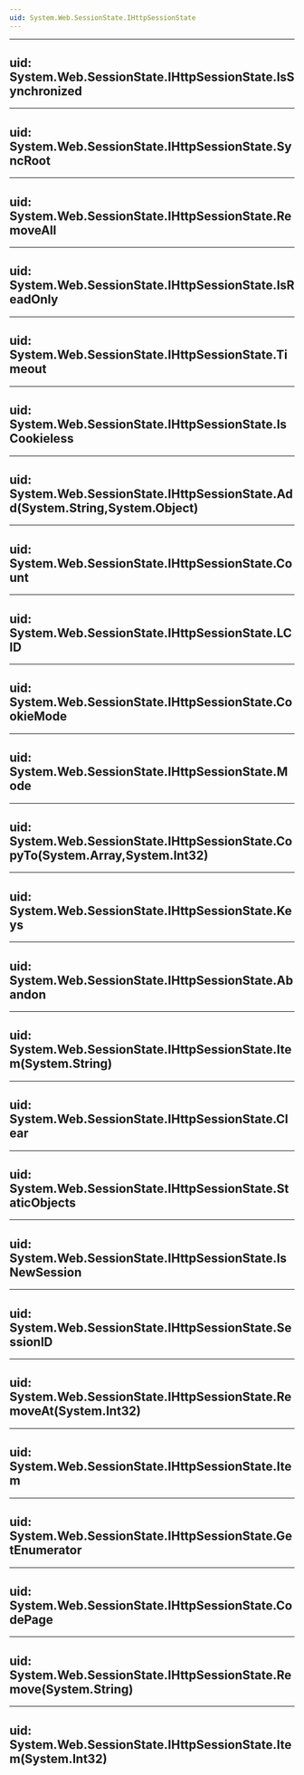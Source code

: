 ```yaml
---
uid: System.Web.SessionState.IHttpSessionState
---
```


---
uid: System.Web.SessionState.IHttpSessionState.IsSynchronized
---

---
uid: System.Web.SessionState.IHttpSessionState.SyncRoot
---

---
uid: System.Web.SessionState.IHttpSessionState.RemoveAll
---

---
uid: System.Web.SessionState.IHttpSessionState.IsReadOnly
---

---
uid: System.Web.SessionState.IHttpSessionState.Timeout
---

---
uid: System.Web.SessionState.IHttpSessionState.IsCookieless
---

---
uid: System.Web.SessionState.IHttpSessionState.Add(System.String,System.Object)
---

---
uid: System.Web.SessionState.IHttpSessionState.Count
---

---
uid: System.Web.SessionState.IHttpSessionState.LCID
---

---
uid: System.Web.SessionState.IHttpSessionState.CookieMode
---

---
uid: System.Web.SessionState.IHttpSessionState.Mode
---

---
uid: System.Web.SessionState.IHttpSessionState.CopyTo(System.Array,System.Int32)
---

---
uid: System.Web.SessionState.IHttpSessionState.Keys
---

---
uid: System.Web.SessionState.IHttpSessionState.Abandon
---

---
uid: System.Web.SessionState.IHttpSessionState.Item(System.String)
---

---
uid: System.Web.SessionState.IHttpSessionState.Clear
---

---
uid: System.Web.SessionState.IHttpSessionState.StaticObjects
---

---
uid: System.Web.SessionState.IHttpSessionState.IsNewSession
---

---
uid: System.Web.SessionState.IHttpSessionState.SessionID
---

---
uid: System.Web.SessionState.IHttpSessionState.RemoveAt(System.Int32)
---

---
uid: System.Web.SessionState.IHttpSessionState.Item
---

---
uid: System.Web.SessionState.IHttpSessionState.GetEnumerator
---

---
uid: System.Web.SessionState.IHttpSessionState.CodePage
---

---
uid: System.Web.SessionState.IHttpSessionState.Remove(System.String)
---

---
uid: System.Web.SessionState.IHttpSessionState.Item(System.Int32)
---
